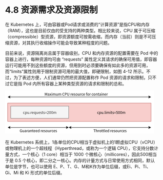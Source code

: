 [1]: /images/chapter_4/容器资源需求及资源限制示意图.png

# 4.8 资源需求及资源限制

在 Kubernetes 上，可由容器或Pod请求或消费的“计算资源”是指CPU和内存（RAM），这也是目前仅由的受支持的两种类型。相比较来说，CPU 属于可压缩（compressible）型资源，即资源额度可按需收缩，而内存（当前）则是不可压缩资源，对其执行收缩操作可能会导致某种程度的问题。

目前来说，资源隔离尚且属于容器级别，CPU 和内存资源的配置需要在 Pod 中的容器上进行，每种资源均可由 “requests” 属性定义其请求的确保可用值，即容器运行可能用不到这些额度的资源，但用到时必须要确保有如此多的资源可用，而“limits”属性则用于限制资源可用的最大值，即硬限制，如图 4-12 所示。不过，为了表述方便，人们通常仍然把资源配置称作 Pod 资源的请求和限制，只不过它是指 Pod 内所有容器上某种类型资源的请求和限制的总和。

![容器资源需求及资源限制示意图][1]

在 Kubernetes 系统上，1各单位的CPU相当于虚拟机上的1颗虚拟CPU（vCPU）或物理机上的一个超线程（Hyperthread，或称为一个逻辑 CPU），它支持分数计量方式，一个核心（1 core）相当于 1000 个微核心（millicores），因此500相当于是 0.5 个核心，即二分之一核心。内存的计量方式与日常使用方式相同，默认单位是字节，也可以使用 E、P、T、G、M和K作为单位后缀，或Ei、Pi、Ti、Gi、Mi 和 Ki 形式的单位后缀。

